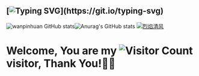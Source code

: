 ##  [![Typing SVG](https://readme-typing-svg.demolab.com?font=Fira+Code&pause=1000&width=435&lines=I'm+Wan%2C+Welcome+Here+!)](https://git.io/typing-svg)

![wanpinhuan GitHub stats](https://github-readme-stats.vercel.app/api?username=wanpinhuan&show_icons=true&theme=tokyonight)![Anurag's GitHub stats](https://github-readme-stats.vercel.app/api?username=wanpinhuan&show_icons=true&theme=radical)
[![烈焰清风](https://img.qfwl.tk/file/13245185b6e2757d19aba.jpg)](https://github.com/wanpinhuan)
# Welcome, You are my  ![Visitor Count](https://profile-counter.glitch.me/all-smile/count.svg) visitor, Thank You!🎉🎉
